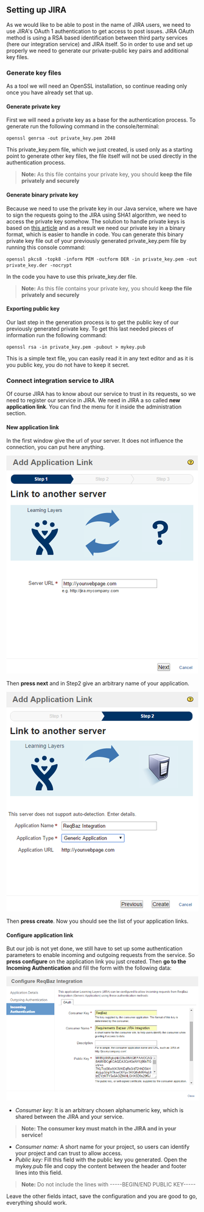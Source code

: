 Setting up JIRA
-------------

As we would like to be able to post in the name of JIRA users, we need to use JIRA's OAuth 1 authentication to get access to post issues. JIRA OAuth method is using a RSA based identification between third party services (here our integration service) and JIRA itself. So in order to use and set up properly we need to generate our private-public key pairs and additional key files.

### Generate key files
As a tool we will need an OpenSSL installation, so continue reading only once you have already set that up.

#### Generate private key
First we will need a private key as a base for the authentication process. To generate run the following command in the console/terminal:

```console
openssl genrsa -out private_key.pem 2048
```
This private_key.pem file, which we just created, is used only as a starting point to generate other key files, the file itself will not be used directly in the authentication process.

> **Note:** As this file contains your private key, you should **keep the file privately and securely**

#### Generate binary private key
Because we need to use the private key in our Java service, where we have to sign the requests going to the JIRA using SHA1 algorithm, we need to access the private key somehow. The solution to handle private keys is based on [this article](http://codeartisan.blogspot.de/2009/05/public-key-cryptography-in-java.html) and as a result we need our private key in a binary format, which is easier to handle in code. You can generate this binary private key file out of your previously generated private_key.pem file by running this console command:

```console
openssl pkcs8 -topk8 -inform PEM -outform DER -in private_key.pem -out private_key.der -nocrypt
```

In the code you have to use this private_key.der file.

> **Note:** As this file contains your private key, you should **keep the file privately and securely**

#### Exporting public key
Our last step in the generation process is to get the public key of our previously generated private key. To get this last needed pieces of information run the following command:

```console
openssl rsa -in private_key.pem -pubout > mykey.pub
```
This is a simple text file, you can easily read it in any text editor and as it is you public key, you do not have to keep it secret.

### Connect integration service to JIRA
Of course JIRA has to know about our service to trust in its requests, so we need to register our service in JIRA.
We need in JIRA a so called **new application link**. You can find the menu for it inside the administration section.

#### New application link
In the first window give the url of your server. It does not influence the connection, you can put here anything.

![enter image description here](img/new_application_link1.png)

Then **press next** and in Step2 give an arbitrary name of your application.

![enter image description here](img/new_application_link2.png)

Then **press create**. Now you should see the list of your application links.

#### Configure application link
But our job is not yet done, we still have to set up some authentication parameters to enable incoming and outgoing requests from the service. So **press configure** on the application link you just created.
Then **go to the Incoming Authentication** and fill the form with the following data:

![enter image description here](img/configure_application_link.png)

- *Consumer key*: It is an arbitrary chosen alphanumeric key, which is shared between the JIRA and your service.

> **Note: The consumer key must match in the JIRA and in your service!**

- *Consumer name:* A short name for your project, so users can identify your project and can trust to allow access.
- *Public key:* Fill this field with the public key you generated. Open the mykey.pub file and copy the content between the header and footer lines into this field.

> **Note:** Do not include the lines with -----BEGIN/END PUBLIC KEY-----

Leave the other fields intact, save the configuration and you are good to go, everything should work.
